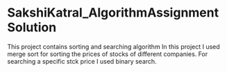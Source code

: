 # SakshiKatral_AlgorithmAssignmentSolution
This project contains sorting and searching algorithm
In this project I used merge sort for sorting the prices of stocks of different companies.
For searching a specific stck price I used binary search.
